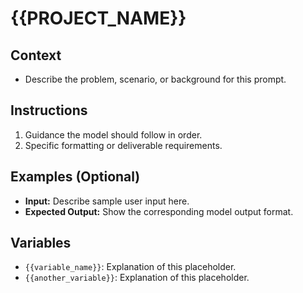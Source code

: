 <!--
  Copy this file into your new project directory (e.g., `prompts/v0/my-new-project/`) and rename to `readme.md`.
  Add any required assets into an `attachments.zip` next to it.
-->

# {{PROJECT_NAME}}

## Context
- Describe the problem, scenario, or background for this prompt.

## Instructions
1. Guidance the model should follow in order.
2. Specific formatting or deliverable requirements.

## Examples (Optional)
- **Input:** Describe sample user input here.
- **Expected Output:** Show the corresponding model output format.

## Variables
- `{{variable_name}}`: Explanation of this placeholder.
- `{{another_variable}}`: Explanation of this placeholder.

<!--
  Place supporting files (data, images, code snippets) into `attachments.zip`:
    └── attachments.zip
        ├── data.csv
        ├── example.png
        └── snippet.py
-->

